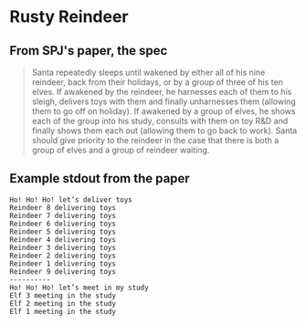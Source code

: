 # Rusty Reindeer

## From SPJ's paper, the spec

> Santa repeatedly sleeps until wakened by either all of his nine reindeer, back
> from their holidays, or by a group of three of his ten elves. If awakened by
> the reindeer, he harnesses each of them to his sleigh, delivers toys with them
> and finally unharnesses them (allowing them to go off on holiday). If awakened
> by a group of elves, he shows each of the group into his study, consults with
> them on toy R&D and finally shows them each out (allowing them to go back to
> work). Santa should give priority to the reindeer in the case that there is
> both a group of elves and a group of reindeer waiting.

## Example stdout from the paper

    Ho! Ho! Ho! let’s deliver toys
    Reindeer 8 delivering toys
    Reindeer 7 delivering toys
    Reindeer 6 delivering toys
    Reindeer 5 delivering toys
    Reindeer 4 delivering toys
    Reindeer 3 delivering toys
    Reindeer 2 delivering toys
    Reindeer 1 delivering toys
    Reindeer 9 delivering toys
    ----------
    Ho! Ho! Ho! let’s meet in my study
    Elf 3 meeting in the study
    Elf 2 meeting in the study
    Elf 1 meeting in the study
